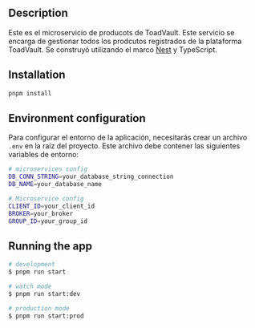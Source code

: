 ## Description

Este es el microservicio de producots de ToadVault. Este servicio se encarga de gestionar todos los prodcutos registrados de la plataforma ToadVault. Se construyó utilizando el marco [Nest](https://github.com/nestjs/nest) y TypeScript.

## Installation

```bash
pnpm install
```

## Environment configuration

Para configurar el entorno de la aplicación, necesitarás crear un archivo `.env` en la raíz del proyecto. Este archivo debe contener las siguientes variables de entorno:

```bash
# microservices config
DB_CONN_STRING=your_database_string_connection
DB_NAME=your_database_name

# Microservice config
CLIENT_ID=your_client_id
BROKER=your_broker
GROUP_ID=your_group_id
```

## Running the app

```bash
# development
$ pnpm run start

# watch mode
$ pnpm run start:dev

# production mode
$ pnpm run start:prod
```
